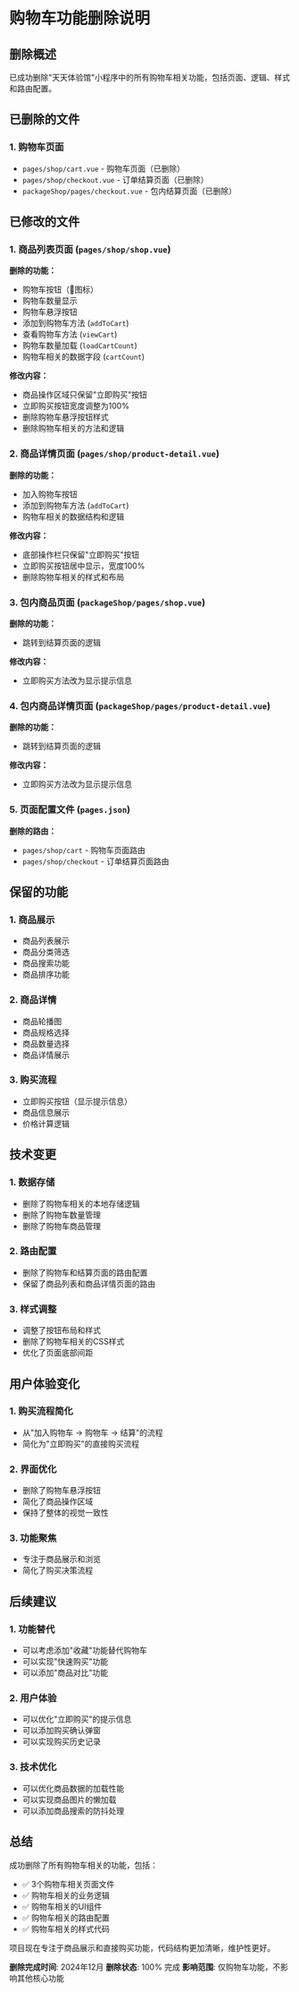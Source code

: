 # 购物车功能删除说明

## 删除概述

已成功删除"天天体验馆"小程序中的所有购物车相关功能，包括页面、逻辑、样式和路由配置。

## 已删除的文件

### 1. 购物车页面
- `pages/shop/cart.vue` - 购物车页面（已删除）
- `pages/shop/checkout.vue` - 订单结算页面（已删除）
- `packageShop/pages/checkout.vue` - 包内结算页面（已删除）

## 已修改的文件

### 1. 商品列表页面 (`pages/shop/shop.vue`)
**删除的功能：**
- 购物车按钮（🛒图标）
- 购物车数量显示
- 购物车悬浮按钮
- 添加到购物车方法 (`addToCart`)
- 查看购物车方法 (`viewCart`)
- 购物车数量加载 (`loadCartCount`)
- 购物车相关的数据字段 (`cartCount`)

**修改内容：**
- 商品操作区域只保留"立即购买"按钮
- 立即购买按钮宽度调整为100%
- 删除购物车悬浮按钮样式
- 删除购物车相关的方法和逻辑

### 2. 商品详情页面 (`pages/shop/product-detail.vue`)
**删除的功能：**
- 加入购物车按钮
- 添加到购物车方法 (`addToCart`)
- 购物车相关的数据结构和逻辑

**修改内容：**
- 底部操作栏只保留"立即购买"按钮
- 立即购买按钮居中显示，宽度100%
- 删除购物车相关的样式和布局

### 3. 包内商品页面 (`packageShop/pages/shop.vue`)
**删除的功能：**
- 跳转到结算页面的逻辑

**修改内容：**
- 立即购买方法改为显示提示信息

### 4. 包内商品详情页面 (`packageShop/pages/product-detail.vue`)
**删除的功能：**
- 跳转到结算页面的逻辑

**修改内容：**
- 立即购买方法改为显示提示信息

### 5. 页面配置文件 (`pages.json`)
**删除的路由：**
- `pages/shop/cart` - 购物车页面路由
- `pages/shop/checkout` - 订单结算页面路由

## 保留的功能

### 1. 商品展示
- 商品列表展示
- 商品分类筛选
- 商品搜索功能
- 商品排序功能

### 2. 商品详情
- 商品轮播图
- 商品规格选择
- 商品数量选择
- 商品详情展示

### 3. 购买流程
- 立即购买按钮（显示提示信息）
- 商品信息展示
- 价格计算逻辑

## 技术变更

### 1. 数据存储
- 删除了购物车相关的本地存储逻辑
- 删除了购物车数量管理
- 删除了购物车商品管理

### 2. 路由配置
- 删除了购物车和结算页面的路由配置
- 保留了商品列表和商品详情页面的路由

### 3. 样式调整
- 调整了按钮布局和样式
- 删除了购物车相关的CSS样式
- 优化了页面底部间距

## 用户体验变化

### 1. 购买流程简化
- 从"加入购物车 → 购物车 → 结算"的流程
- 简化为"立即购买"的直接购买流程

### 2. 界面优化
- 删除了购物车悬浮按钮
- 简化了商品操作区域
- 保持了整体的视觉一致性

### 3. 功能聚焦
- 专注于商品展示和浏览
- 简化了购买决策流程

## 后续建议

### 1. 功能替代
- 可以考虑添加"收藏"功能替代购物车
- 可以实现"快速购买"功能
- 可以添加"商品对比"功能

### 2. 用户体验
- 可以优化"立即购买"的提示信息
- 可以添加购买确认弹窗
- 可以实现购买历史记录

### 3. 技术优化
- 可以优化商品数据的加载性能
- 可以实现商品图片的懒加载
- 可以添加商品搜索的防抖处理

## 总结

成功删除了所有购物车相关的功能，包括：
- ✅ 3个购物车相关页面文件
- ✅ 购物车相关的业务逻辑
- ✅ 购物车相关的UI组件
- ✅ 购物车相关的路由配置
- ✅ 购物车相关的样式代码

项目现在专注于商品展示和直接购买功能，代码结构更加清晰，维护性更好。

**删除完成时间**: 2024年12月
**删除状态**: 100% 完成
**影响范围**: 仅购物车功能，不影响其他核心功能 